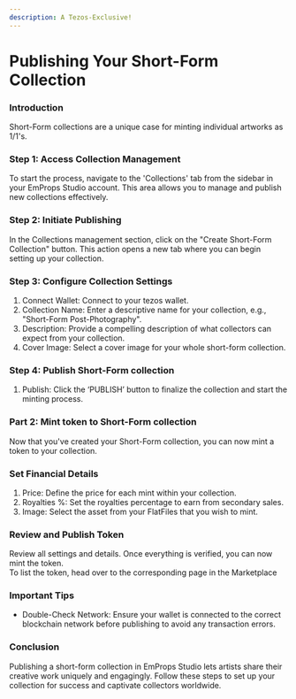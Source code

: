 ```yaml
---
description: A Tezos-Exclusive!
---
```


# Publishing Your Short-Form Collection

### Introduction <a href="#h_f08823c41d" id="h_f08823c41d"></a>

Short-Form collections are a unique case for minting individual artworks as 1/1's.&#x20;

### Step 1: Access Collection Management <a href="#h_e14cabb76e" id="h_e14cabb76e"></a>

To start the process, navigate to the 'Collections' tab from the sidebar in your EmProps Studio account. This area allows you to manage and publish new collections effectively.

### Step 2: Initiate Publishing <a href="#h_1674ea91dc" id="h_1674ea91dc"></a>

In the Collections management section, click on the "Create Short-Form Collection" button. This action opens a new tab where you can begin setting up your collection.

### Step 3: Configure Collection Settings <a href="#h_c44d3d14bf" id="h_c44d3d14bf"></a>

1. Connect Wallet: Connect to your tezos wallet.
2. Collection Name: Enter a descriptive name for your collection, e.g., "Short-Form Post-Photography".
3. Description: Provide a compelling description of what collectors can expect from your collection.
4. Cover Image: Select a cover image for your whole short-form collection.

### Step 4: Publish Short-Form collection <a href="#h_3cfe1f8deb" id="h_3cfe1f8deb"></a>

1. Publish: Click the ‘PUBLISH’ button to finalize the collection and start the minting process.

### Part 2: Mint token to Short-Form collection <a href="#h_35d8f562fa" id="h_35d8f562fa"></a>

Now that you've created your Short-Form collection, you can now mint a token to your collection.

### Set Financial Details <a href="#h_3cfe1f8deb" id="h_3cfe1f8deb"></a>

1. Price: Define the price for each mint within your collection.
2. Royalties %: Set the royalties percentage to earn from secondary sales.
3. Image: Select the asset from your FlatFiles that you wish to mint.

### Review and Publish Token <a href="#h_e4a0d648b1" id="h_e4a0d648b1"></a>

Review all settings and details. Once everything is verified, you can now mint the token. \
To list the token, head over to the corresponding page in the Marketplace

### Important Tips <a href="#h_35d8f562fa" id="h_35d8f562fa"></a>

* Double-Check Network: Ensure your wallet is connected to the correct blockchain network before publishing to avoid any transaction errors.

### Conclusion <a href="#h_fc35f1319d" id="h_fc35f1319d"></a>

Publishing a short-form collection in EmProps Studio lets artists share their creative work uniquely and engagingly. Follow these steps to set up your collection for success and captivate collectors worldwide.
